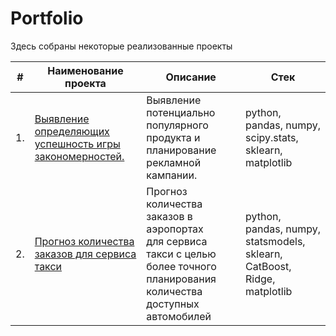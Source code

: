 # Portfolio

Здесь собраны некоторые реализованные проекты

| #    | Наименование проекта                | Описание                                                     | Стек                                                         |
| ---- | ------------------------------------------------------------ | ------------------------------------------------------------ | ------------------------------------------------------------ |
| 1.   | [Выявление определяющих успешность игры закономерностей.]([https://github.com/aq2003/Portfolio/tree/main/Gold%20Recovery](https://github.com/AlekseevDS21/Data-Science_projects/tree/main/Marketing_analyse_for_the_game_company)) | Выявление потенциально популярного продукта и планирование рекламной кампании. | python, pandas, numpy, scipy.stats, sklearn, matplotlib       |
| 2.   | [Прогноз количества заказов для сервиса такси]([https://github.com/aq2003/Portfolio/tree/main/Taxi%20Service](https://github.com/AlekseevDS21/Data-Science_projects/tree/main/time-series-forecasting)) | Прогноз количества заказов в аэропортах <br/>для сервиса такси с целью более точного планирования количества доступных <br/>автомобилей | python, pandas, numpy, statsmodels, sklearn, CatBoost, Ridge, matplotlib |


